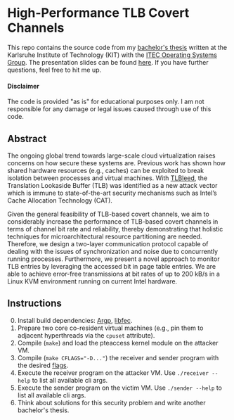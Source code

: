 # High-Performance TLB Covert Channels
This repo contains the source code from my [bachelor's thesis](thesis.pdf) written at the
Karlsruhe Institute of Technology (KIT) with the [ITEC Operating Systems Group](https://os.itec.kit.edu/).
The presentation slides can be found [here](slides.pdf).
If you have further questions, feel free to hit me up.

#### Disclaimer
The code is provided "as is" for educational purposes only.
I am not responsible for any damage or legal issues caused through use of this code.

## Abstract
The ongoing global trend towards large-scale cloud virtualization raises concerns on how secure these systems are. Previous work has shown how shared hardware resources (e.g., caches) can be exploited to break isolation between processes and virtual machines. With [TLBleed](https://www.usenix.org/conference/usenixsecurity18/presentation/gras), the Translation Lookaside Buffer (TLB) was identified as a new attack vector which is immune to state-of-the-art security mechanisms such as Intel’s Cache Allocation Technology (CAT).

Given the general feasibility of TLB-based covert channels, we aim to considerably increase the performance of TLB-based covert channels in terms of channel bit rate and reliability, thereby demonstrating that holistic techniques for microarchitectural resource partitioning are needed. Therefore, we design a two-layer communication protocol capable of dealing with the issues of synchronization and noise due to concurrently running processes. Furthermore, we present a novel approach to monitor TLB entries by leveraging the accessed bit in page table entries. We are able to achieve error-free transmissions at bit rates of up to 200 kB/s in a Linux KVM environment running on current Intel hardware.

## Instructions
0. Install build dependencies: [Argp](https://www.gnu.org/software/libc/manual/html_node/Argp.html), [libfec](https://github.com/quiet/libfec).
1. Prepare two core co-resident virtual machines (e.g., pin them to adjacent hyperthreads via the `cpuset` attribute).
2. Compile (`make`) and load the pteaccess kernel module on the attacker VM.
3. Compile (`make CFLAGS="-D..."`) the receiver and sender program with the desired [flags](src/Makefile).
4. Execute the receiver program on the attacker VM. Use `./receiver --help` to list all available cli args.
5. Execute the sender program on the victim VM. Use `./sender --help` to list all available cli args.
6. Think about solutions for this security problem and write another bachelor's thesis.